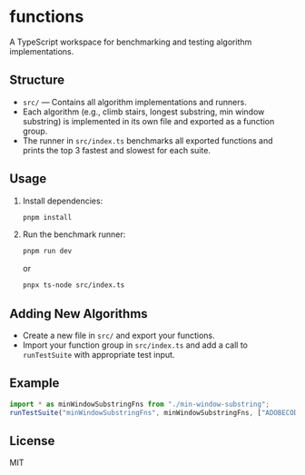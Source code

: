 # functions

A TypeScript workspace for benchmarking and testing algorithm implementations.

## Structure

- `src/` — Contains all algorithm implementations and runners.
- Each algorithm (e.g., climb stairs, longest substring, min window substring) is implemented in its own file and exported as a function group.
- The runner in `src/index.ts` benchmarks all exported functions and prints the top 3 fastest and slowest for each suite.

## Usage

1. Install dependencies:

   ```sh
   pnpm install
   ```

2. Run the benchmark runner:

   ```sh
   pnpm run dev
   ```

   or

   ```sh
   pnpx ts-node src/index.ts
   ```

## Adding New Algorithms

- Create a new file in `src/` and export your functions.
- Import your function group in `src/index.ts` and add a call to `runTestSuite` with appropriate test input.

## Example

```typescript
import * as minWindowSubstringFns from "./min-window-substring";
runTestSuite("minWindowSubstringFns", minWindowSubstringFns, ["ADOBECODEBANC", "ABC"]);
```

## License

MIT
